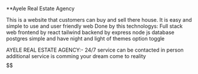 **Ayele Real Estate Agency

This is a website that customers can buy and sell there house.
It is easy and simple to use and user friendly web 
Done by this technologys:
  Full stack web 
  frontend by react tailwind
  backend by express node js
  database postgres
simple and have night and light of themes option toggle 

AYELE REAL ESTATE AGENCY:-
        24/7 service
        can be contacted in person
        additional service is comming
        your dream come to reality
        $$$$$$$$$$$$$$$$$$$$$$$$$$
        

